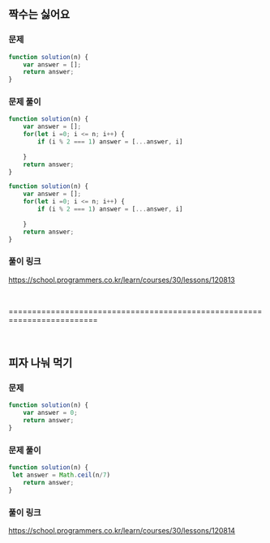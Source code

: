 ## 짝수는 싫어요

### 문제 
```javascript
function solution(n) {
    var answer = [];
    return answer;
}
```

### 문제 풀이
```javascript
function solution(n) {
    var answer = [];
    for(let i =0; i <= n; i++) {
        if (i % 2 === 1) answer = [...answer, i]
        
    }
    return answer;
}

function solution(n) {
    var answer = [];
    for(let i =0; i <= n; i++) {
        if (i % 2 === 1) answer = [...answer, i]
        
    }
    return answer;
}

```

### 풀이 링크 

https://school.programmers.co.kr/learn/courses/30/lessons/120813

<br/>

=========================================================================

<br/>


## 피자 나눠 먹기 

### 문제 
```javascript
function solution(n) {
    var answer = 0;
    return answer;
}
```

### 문제 풀이
```javascript
function solution(n) {
 let answer = Math.ceil(n/7)
    return answer;
}
```

### 풀이 링크 

https://school.programmers.co.kr/learn/courses/30/lessons/120814